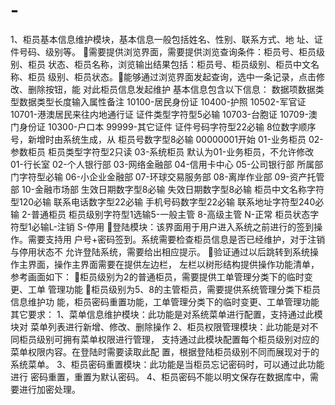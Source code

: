 # -
1、柜员基本信息维护模块，基本信息一般包括姓名、性别、联系方式、地 址、证件号码、级别等。 需要提供浏览界面，需要提供浏览查询条件：柜员号、柜员级别、柜员 状态、柜员名称，浏览输出结果包括：柜员号、柜员级别、柜员中文名称、柜员 级别、柜员状态。能够通过浏览界面发起查询，选中一条记录，点击修改、删除按钮，能 对此柜员信息发起维护 基本信息包含以下信息： 数据项数据类型数据类型长度输入属性备注 10100-居民身份证 10400-护照 10502-军官证 10701-港澳居民来往内地通行证 证件类型字符型5必输 10703-台胞证 10709-澳门身份证 10300-户口本 99999-其它证件 证件号码字符型22必输 8位数字顺序号，新增时由系统生成，从 柜员号数字型8必输 00000001开始 01-业务柜员 02-参数柜员 柜员类型字符型2只读 03-系统柜员 默认为01-业务柜员，不允许修改 01-行长室 02-个人银行部 03-网络金融部 04-信用卡中心 05-公司银行部 所属部门字符型必输 06-小企业金融部 07-环球交易服务部 08-离岸作业部 09-资产托管部 10-金融市场部 生效日期数字型8必输 失效日期数字型8必输 柜员中文名称字符型120必输 联系电话数字型22必输 手机号码数字型22必输 联系地址字符型240必输 2-普通柜员 柜员级别字符型1选输5-一般主管 8-高级主管 N-正常 柜员状态字符型1必输L-注销 S-停用 登陆模块：该界面用于用户进入系统之前进行的签到操作。需要支持用 户号+密码签到。系统需要检查柜员信息是否已经维护，对于注销与停用状态不 允许登陆系统，需要给出相应提示。 验证通过以后跳转到系统操作主界面，操作主界面需要在提供左边栏， 左栏以树形结构提供操作功能清单，参考画面如下： 柜员级别为2的普通柜员，需要提供工单管理分类下的临时变更、工单 管理功能 柜员级别为5、8的主管柜员，需要提供系统管理分类下柜员信息维护功 能，柜员密码重置功能，工单管理分类下的临时变更、工单管理功能 其它要求： 1、菜单信息维护模块：此功能是对系统菜单进行配置，支持通过此模块对 菜单列表进行新增、修改、删除操作 2、柜员权限管理模块：此功能是对不同柜员级别可拥有菜单权限进行管理， 支持通过此模块配置每个柜员级别对应的菜单权限内容。在登陆时需要读取此配 置，根据登陆柜员级别不同而展现对于的系统菜单。 3、柜员密码重置模块：此功能是当柜员忘记密码时，可以通过此功能进行 密码重置，重置为默认密码。 4、柜员密码不能以明文保存在数据库中，需要进行加密处理。
